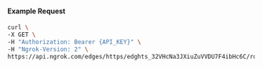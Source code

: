 <!-- Code generated for API Clients. DO NOT EDIT. -->

#### Example Request

```bash
curl \
-X GET \
-H "Authorization: Bearer {API_KEY}" \
-H "Ngrok-Version: 2" \
https://api.ngrok.com/edges/https/edghts_32VHcNa3JXiuZuVVDU7F4ibHc6C/routes/edghtsrt_32VHcPNQzL1xgfvTWrw39UK2bYh/traffic_policy
```
